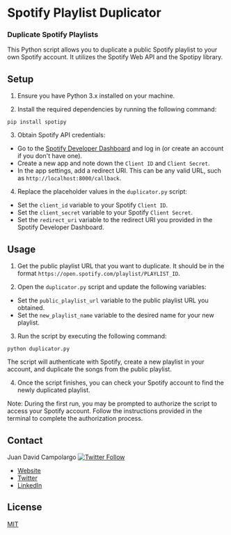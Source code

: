 # Spotify Playlist Duplicator
### Duplicate Spotify Playlists

This Python script allows you to duplicate a public Spotify playlist to your own Spotify account. It utilizes the Spotify Web API and the Spotipy library.

## Setup

1. Ensure you have Python 3.x installed on your machine.

2. Install the required dependencies by running the following command:

`pip install spotipy`

3. Obtain Spotify API credentials:

- Go to the [Spotify Developer Dashboard](https://developer.spotify.com/dashboard/) and log in (or create an account if you don't have one).
- Create a new app and note down the `Client ID` and `Client Secret`.
- In the app settings, add a redirect URI. This can be any valid URL, such as `http://localhost:8000/callback`.

4. Replace the placeholder values in the `duplicator.py` script:

- Set the `client_id` variable to your Spotify `Client ID`.
- Set the `client_secret` variable to your Spotify `Client Secret`.
- Set the `redirect_uri` variable to the redirect URI you provided in the Spotify Developer Dashboard.

## Usage

1. Get the public playlist URL that you want to duplicate. It should be in the format `https://open.spotify.com/playlist/PLAYLIST_ID`.

2. Open the `duplicator.py` script and update the following variables:

- Set the `public_playlist_url` variable to the public playlist URL you obtained.
- Set the `new_playlist_name` variable to the desired name for your new playlist.

3. Run the script by executing the following command:

`python duplicator.py`


The script will authenticate with Spotify, create a new playlist in your account, and duplicate the songs from the public playlist.

4. Once the script finishes, you can check your Spotify account to find the newly duplicated playlist.

Note: During the first run, you may be prompted to authorize the script to access your Spotify account. Follow the instructions provided in the terminal to complete the authorization process.

## Contact

Juan David Campolargo
[![Twitter Follow](https://img.shields.io/twitter/follow/jdcampolargo?style=social)](https://twitter.com/jdcampolargo)

* [Website](https://juandavidcampolargo.com/)
* [Twitter](https://twitter.com/jdcampolargo)
* [LinkedIn](https://linkedin.com/in/jdcampolargo)


## License
[MIT](https://choosealicense.com/licenses/mit/)
